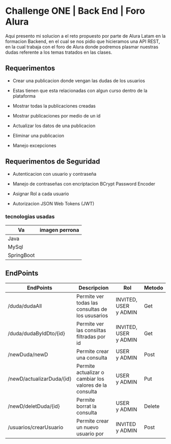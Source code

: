 # Challenge ONE | Back End | Foro Alura

Aqui presento mi solucion a el reto propuesto por parte de Alura Latam en la formacion Backend, en el cual se nos pidio que hicieramos una API REST, en la cual trabaja con el foro de Alura donde podremos plasmar nuestras dudas referente a los temas tratados en las clases.

## Requerimentos

- Crear una publicacion donde vengan las dudas de los usuarios

- Estas tienen que esta relacionadas con algun curso dentro de la plataforma

- Mostrar todas la publicaciones creadas

- Mostrar publicaciones por medio de un id

- Actualizar los datos de una publicacion

- Eliminar una publicacion

- Manejo excepciones

## Requerimentos de Seguridad

- Autenticacion con usuario y contraseña

- Manejo de contraseñas con encriptacion BCrypt Password Encoder

- Asignar Rol a cada usuario

- Autorizacion JSON Web Tokens (JWT)

### tecnologias usadas

| Va         | imagen perrona |
| ---------- | -------------- |
| Java       |                |
| MySql      |                |
| SpringBoot |                |

## EndPoints

| EndPoints                 | Descripcion                                             | Rol                   | Metodo |
| ------------------------- | ------------------------------------------------------- | --------------------- | ------ |
| /duda/dudaAll             | Permite ver todas las consultas de los ususarios        | INVITED, USER y ADMIN | Get    |
| /duda/dudaByIdDto/{id}    | Permite ver las consiltas filtradas por id              | INVITED, USER y ADMIN | Get    |
| /newDuda/newD             | Permite crear una consulta                              | USER y ADMIN          | Post   |
| /newD/actualizarDuda/{id} | Permite actualizar o cambiar los valores de la consulta | USER y ADMIN          | Put    |
| /newD/deletDuda/{id}      | Permite borrat la consulta                              | USER y ADMIN          | Delete |
| /usuarios/crearUsuario    | Permite crear un nuevo usuario por                      | INVITED y ADMIN       | Post   |
